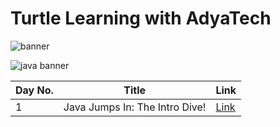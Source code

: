 # Turtle Learning with AdyaTech

![banner](https://github.com/AdyaTech/Turtle-Learning-with-AdyaTech/blob/main/20%20Days%20of%20Java/Images/Turtle%20Learning%20with%20AdyaTech.png)

![java banner](https://github.com/AdyaTech/Turtle-Learning-with-AdyaTech/blob/main/20%20Days%20of%20Java/Images/20%20Days%20of%20Java.png)

|Day No. | Title | Link |
|-------|---------|------|
| 1 | Java Jumps In: The Intro Dive! |[Link](https://github.com/AdyaTech/Turtle-Learning-with-AdyaTech/blob/main/20%20Days%20of%20Java/LearnHub/Day%201.md)|
